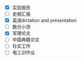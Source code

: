 - [x] 实验报告
- [ ] 史纲汇报
- [x] 英语dictation and presentation
- [ ] 数分小测
- [x] 军理论文
- [ ] 中国典籍论文
- [ ] 社实工作
- [ ] 电工训作业
